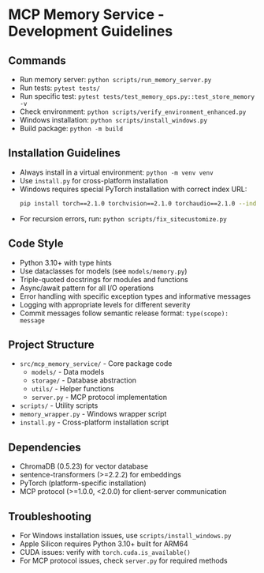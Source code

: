 # MCP Memory Service - Development Guidelines

## Commands
- Run memory server: `python scripts/run_memory_server.py`
- Run tests: `pytest tests/`
- Run specific test: `pytest tests/test_memory_ops.py::test_store_memory -v`
- Check environment: `python scripts/verify_environment_enhanced.py`
- Windows installation: `python scripts/install_windows.py`
- Build package: `python -m build`

## Installation Guidelines
- Always install in a virtual environment: `python -m venv venv`
- Use `install.py` for cross-platform installation
- Windows requires special PyTorch installation with correct index URL:
  ```bash
  pip install torch==2.1.0 torchvision==2.1.0 torchaudio==2.1.0 --index-url https://download.pytorch.org/whl/cu118
  ```
- For recursion errors, run: `python scripts/fix_sitecustomize.py`

## Code Style
- Python 3.10+ with type hints
- Use dataclasses for models (see `models/memory.py`)
- Triple-quoted docstrings for modules and functions
- Async/await pattern for all I/O operations
- Error handling with specific exception types and informative messages
- Logging with appropriate levels for different severity
- Commit messages follow semantic release format: `type(scope): message`

## Project Structure
- `src/mcp_memory_service/` - Core package code
  - `models/` - Data models
  - `storage/` - Database abstraction
  - `utils/` - Helper functions
  - `server.py` - MCP protocol implementation
- `scripts/` - Utility scripts
- `memory_wrapper.py` - Windows wrapper script
- `install.py` - Cross-platform installation script

## Dependencies
- ChromaDB (0.5.23) for vector database
- sentence-transformers (>=2.2.2) for embeddings
- PyTorch (platform-specific installation)
- MCP protocol (>=1.0.0, <2.0.0) for client-server communication

## Troubleshooting
- For Windows installation issues, use `scripts/install_windows.py`
- Apple Silicon requires Python 3.10+ built for ARM64
- CUDA issues: verify with `torch.cuda.is_available()`
- For MCP protocol issues, check `server.py` for required methods
